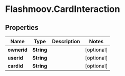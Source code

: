 # Flashmoov.CardInteraction

## Properties
Name | Type | Description | Notes
------------ | ------------- | ------------- | -------------
**ownerid** | **String** |  | [optional] 
**userid** | **String** |  | [optional] 
**cardid** | **String** |  | [optional] 



